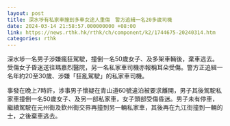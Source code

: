 ```yaml
---
layout: post
title: 深水埗有私家車撞到多車女途人重傷　警方追緝一名20多歲司機
date: 2024-03-14 21:58:57.000000000 +08:00
link: https://news.rthk.hk/rthk/ch/component/k2/1744675-20240314.htm
categories: rthk
---
```


深水埗一名男子涉嫌瘋狂駕駛，撞倒一名50歲女子、及多架車輛後，棄車逃去。受傷女子昏迷送往瑪嘉烈醫院，另一名私家車司機亦報稱耳朵受傷。警方正追緝一名年約20至30歲、涉嫌「狂亂駕駛」的私家車司機。

事發在晚上7時許，涉事男子懷疑在青山道60號違泊被要求離開，男子其後駕駛私家車撞倒一名50歲女子、及另一部私家車，女子頭部受傷昏迷。男子未有停車，繼續駕駛在元州街及欽州街交界再撞到另一輛私家車，其後再在九江街撞到一輛的士，之後棄車逃去。
